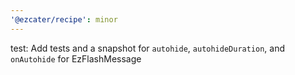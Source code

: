 ```yaml
---
'@ezcater/recipe': minor
---
```


test: Add tests and a snapshot for `autohide`, `autohideDuration`, and `onAutohide` for EzFlashMessage
